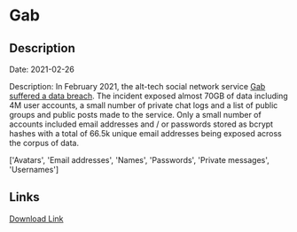 # Gab

## Description

Date: 2021-02-26

Description:
In February 2021, the alt-tech social network service <a href="https://www.troyhunt.com/gab-has-been-breached/" target="_blank" rel="noopener">Gab suffered a data breach</a>. The incident exposed almost 70GB of data including 4M user accounts, a small number of private chat logs and a list of public groups and public posts made to the service. Only a small number of accounts included email addresses and / or passwords stored as bcrypt hashes with a total of 66.5k unique email addresses being exposed across the corpus of data.


['Avatars', 'Email addresses', 'Names', 'Passwords', 'Private messages', 'Usernames']

## Links

[Download Link](https://link-to.net/1229997/439.0490663556983/dynamic/?r=aHR0cHM6Ly93d3cubWVkaWFmaXJlLmNvbS92aWV3L0o4eE9qNGNYM2NlcUJZTi9nYWIuY29tL2ZpbGU=)
